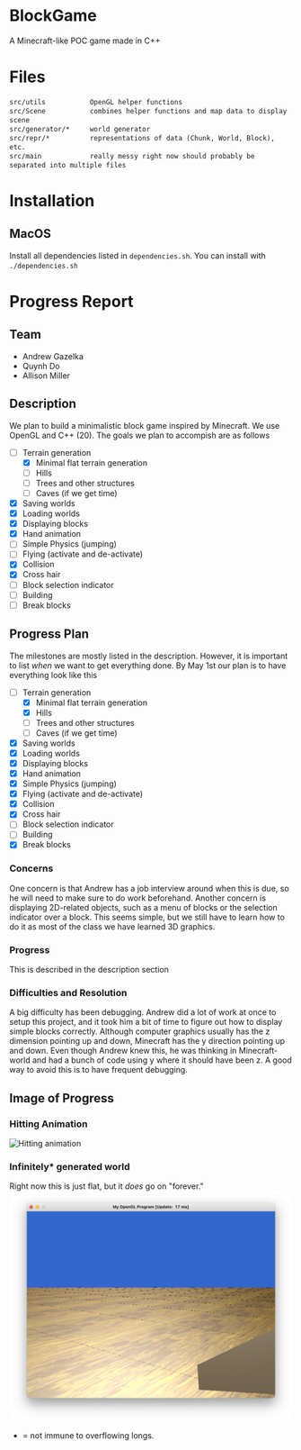 # BlockGame
A Minecraft-like POC game made in C++

# Files

```text
src/utils           OpenGL helper functions
src/Scene           combines helper functions and map data to display scene
src/generator/*     world generator
src/repr/*          representations of data (Chunk, World, Block), etc.
src/main            really messy right now should probably be separated into multiple files
```

# Installation

## MacOS
Install all dependencies listed in `dependencies.sh`. You can install with `./dependencies.sh`


# Progress Report

## Team
- Andrew Gazelka
- Quynh Do
- Allison Miller

## Description
We plan to build a minimalistic block game inspired by Minecraft. We use OpenGL and C++ (20).
The goals we plan to accompish are as follows

- [ ] Terrain generation
  - [x] Minimal flat terrain generation
  - [ ] Hills
  - [ ] Trees and other structures
  - [ ] Caves (if we get time)
- [x] Saving worlds
- [x] Loading worlds
- [x] Displaying blocks
- [x] Hand animation
- [ ] Simple Physics (jumping)
- [ ] Flying (activate and de-activate)
- [x] Collision
- [x] Cross hair
- [ ] Block selection indicator
- [ ] Building
- [ ] Break blocks

## Progress Plan
The milestones are mostly listed in the description. However, it is important to list _when_
we want to get everything done. By May 1st our plan is to have everything look like this

- [ ] Terrain generation
  - [x] Minimal flat terrain generation
  - [x] Hills
  - [ ] Trees and other structures
  - [ ] Caves (if we get time)
- [x] Saving worlds
- [x] Loading worlds
- [x] Displaying blocks
- [x] Hand animation
- [x] Simple Physics (jumping)
- [x] Flying (activate and de-activate)
- [x] Collision
- [x] Cross hair
- [ ] Block selection indicator
- [ ] Building
- [x] Break blocks

### Concerns
One concern is that Andrew has a job interview around when this is due, so he will need to 
make sure to do work beforehand. Another concern is displaying 2D-related objects, such 
as a menu of blocks or the selection indicator over a block. This seems simple, but we 
still have to learn how to do it as most of the class we have learned 3D graphics.

### Progress
This is described in the description section

### Difficulties and Resolution
A big difficulty has been debugging. Andrew did a lot of work at once to setup this
project, and it took him a bit of time to figure out how to display simple blocks correctly. 
Although computer graphics usually has the z dimension pointing up and down, Minecraft 
has the y direction pointing up and down. Even though Andrew knew this, he was thinking
in Minecraft-world and had a bunch of code using y where it should have been z. A good
way to avoid this is to have frequent debugging.


## Image of Progress

### Hitting Animation

![Hitting animation](.github/hand_animation.gif)

### Infinitely* generated world
Right now this is just flat, but it _does_ go on "forever."
![Infinite world](.github/infinite-world.png)

* = not immune to overflowing longs.


